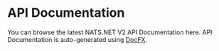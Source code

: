 # API Documentation

You can browse the latest NATS.NET V2 API Documentation here.
API Documentation is auto-generated using [DocFX](https://dotnet.github.io/docfx/).
